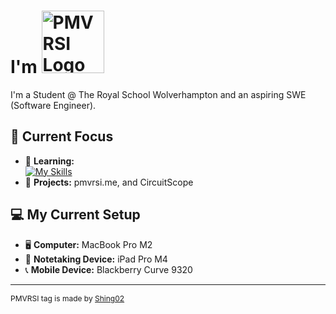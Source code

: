 <h1 style="vertical-align: middle">
    I'm <img src="https://cdn.discordapp.com/attachments/1249331121238442090/1302622279410384956/Pmvrsi.png?ex=6728c908&is=67277788&hm=aa2a6c3e9fdf71598fefac1c7ccebe659056e3ee860ba5f6a28e9b5904b359c6&" alt="PMVRSI Logo" width="100">
</h1>

I'm a Student @ The Royal School Wolverhampton and an aspiring SWE (Software Engineer).   

## 🔭 Current Focus
* 🌱 **Learning:** <br>
  [![My Skills](https://skillicons.dev/icons?i=html,css,js,bootstrap,py,swift&perline=5&theme=light&size=32)](https://skillicons.dev) 
  <br>
* 📁 **Projects:** pmvrsi.me, and CircuitScope
  
## 💻 My Current Setup
* 🖥️ **Computer:** MacBook Pro M2
* 📱 **Notetaking Device:** iPad Pro M4
* 📞 **Mobile Device:** Blackberry Curve 9320

---

<p style="font-size: 12px;">PMVRSI tag is made by <a href="https://www.youtube.com/@Shing02tv">Shing02</a></p>
